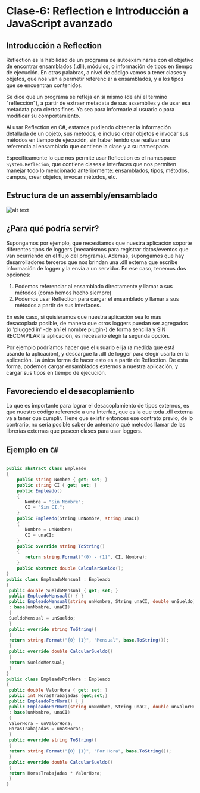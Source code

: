 # Clase-6: Reflection e Introducción a JavaScript avanzado

## Introducción a Reflection

Reflection es la habilidad de un programa de autoexaminarse con el objetivo de encontrar ensamblados (.dll), módulos, o información de tipos en tiempo de ejecución. En otras palabras, a nivel de código vamos a tener clases y objetos, que nos van a permetir referenciar a ensamblados, y a los tipos que se encuentran contenidos.

Se dice que un programa se refleja en sí mismo (de ahí el termino "reflección"), a partir de extraer metadata de sus assemblies y de usar esa metadata para ciertos fines. Ya sea para informarle al usuario o para modificar su comportamiento.

Al usar Reflection en C#, estamos pudiendo obtener la información detallada de un objeto, sus métodos, e incluso crear objetos e invocar sus métodos en tiempo de ejecución, sin haber tenido que realizar una referencia al ensamblado que contiene la clase y a su namespace.

Específicamente lo que nos permite usar Reflection es el namespace ```System.Reflecion```, que contiene clases e interfaces que nos permiten manejar todo lo mencionado anteriormente: ensamblados, tipos, métodos, campos, crear objetos, invocar métodos, etc.

## Estructura de un assembly/ensamblado
 
![alt text](http://www.codeproject.com/KB/cs/DLR/structure.JPG)

## ¿Para qué podría servir?

Supongamos por ejemplo, que necesitamos que nuestra aplicación soporte diferentes tipos de loggers (mecanismos para registrar datos/eventos que van ocurriendo en el flujo del programa). Además, supongamos que hay desarrolladores terceros que nos brindan una .dll externa que escribe información de logger y la envía a un servidor. En ese caso, tenemos dos opciones:

1) Podemos referenciar al ensamblado directamente y llamar a sus métodos (como hemos hecho siempre) 
2) Podemos usar Reflection para cargar el ensamblado y llamar a sus métodos a partir de sus interfaces.

En este caso, si quisieramos que nuestra aplicación sea lo más desacoplada posible, de manera que otros loggers puedan ser agregados (o 'plugged in' -de ahí el nombre plugin-) de forma sencilla y SIN RECOMPILAR la aplicación, es necesario elegir la segunda opción.

Por ejemplo podríamos hacer que el usuario elija (a medida que está usando la aplicación), y descargue la .dll de logger para elegir usarla en la aplicación. La única forma de hacer esto es a partir de Reflection. De esta forma, podemos cargar ensamblados externos a nuestra aplicación, y cargar sus tipos en tiempo de ejecución. 

## Favoreciendo el desacoplamiento

Lo que es importante para lograr el desacoplamiento de tipos externos, es que nuestro código referencie a una Interfaz, que es la que toda .dll externa va a tener que cumplir. Tiene que existir entonces ese contrato previo, de lo contrario, no sería posible saber de antemano qué metodos llamar de las librerías externas que poseen clases para usar loggers.


## Ejemplo en ```C#```

```C#

public abstract class Empleado
{
    public string Nombre { get; set; }
    public string CI { get; set; }
    public Empleado()
    {
       Nombre = "Sin Nombre";
       CI = "Sin CI.";
    }
    public Empleado(String unNombre, string unaCI)
    {
       Nombre = unNombre;
       CI = unaCI;
    }
    public override string ToString()
    {
       return string.Format("{0} - {1}", CI, Nombre);
    }
    public abstract double CalcularSueldo();
}
public class EmpleadoMensual : Empleado
{
 public double SueldoMensual { get; set; }
 public EmpleadoMensual() { }
 public EmpleadoMensual(string unNombre, String unaCI, double unSueldo)
 : base(unNombre, unaCI)
 {
 SueldoMensual = unSueldo;
 }
 public override string ToString()
 {
 return string.Format("{0} {1}", "Mensual", base.ToString());
 }
 public override double CalcularSueldo()
 {
 return SueldoMensual;
 }
}
public class EmpleadoPorHora : Empleado
{
 public double ValorHora { get; set; }
 public int HorasTrabajadas {get;set;}
 public EmpleadoPorHora() { }
 public EmpleadoPorHora(string unNombre, String unaCI, double unValorHora, int unasHoras)
 : base(unNombre, unaCI)
 {
 ValorHora = unValorHora;
 HorasTrabajadas = unasHoras;
 }
 public override string ToString()
 {
 return string.Format("{0} {1}", "Por Hora", base.ToString());
 }
 public override double CalcularSueldo()
 {
 return HorasTrabajadas * ValorHora;
 }
}

```

